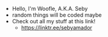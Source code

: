 - Hello, I'm Woofle, A.K.A. Seby
- random things will be coded maybe
- Check out all my stuff at this link!
  - https://linktr.ee/sebyamador
